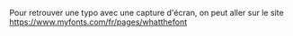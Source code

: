 



Pour retrouver une typo avec une capture d'écran, on peut aller sur le site https://www.myfonts.com/fr/pages/whatthefont



